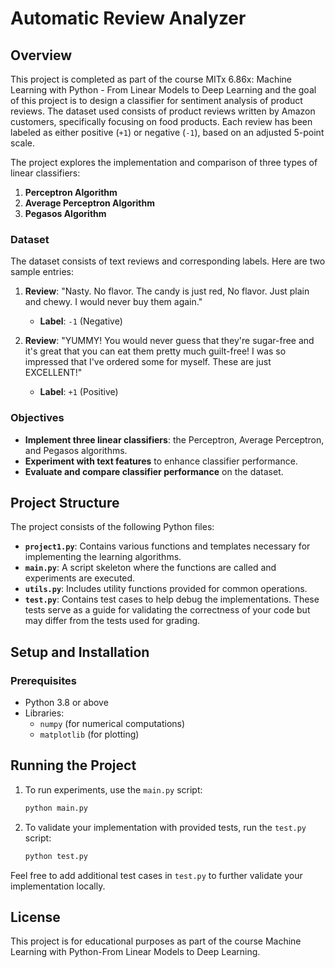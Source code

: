 # Automatic Review Analyzer

## Overview

This project is completed as part of the course MITx 6.86x: Machine Learning with Python - From Linear Models to Deep Learning and the goal of this project is to design a classifier for sentiment analysis of product reviews. The dataset used consists of product reviews written by Amazon customers, specifically focusing on food products. Each review has been labeled as either positive (`+1`) or negative (`-1`), based on an adjusted 5-point scale.

The project explores the implementation and comparison of three types of linear classifiers:

1. **Perceptron Algorithm**
2. **Average Perceptron Algorithm**
3. **Pegasos Algorithm**

### Dataset

The dataset consists of text reviews and corresponding labels. Here are two sample entries:

1. **Review**: "Nasty. No flavor. The candy is just red, No flavor. Just plain and chewy. I would never buy them again."
   - **Label**: `-1` (Negative)

2. **Review**: "YUMMY! You would never guess that they're sugar-free and it's great that you can eat them pretty much guilt-free! I was so impressed that I've ordered some for myself. These are just EXCELLENT!"
   - **Label**: `+1` (Positive)

### Objectives

- **Implement three linear classifiers**: the Perceptron, Average Perceptron, and Pegasos algorithms.
- **Experiment with text features** to enhance classifier performance.
- **Evaluate and compare classifier performance** on the dataset.

## Project Structure

The project consists of the following Python files:

- **`project1.py`**: Contains various functions and templates necessary for implementing the learning algorithms.
- **`main.py`**: A script skeleton where the functions are called and experiments are executed.
- **`utils.py`**: Includes utility functions provided for common operations.
- **`test.py`**: Contains test cases to help debug the implementations. These tests serve as a guide for validating the correctness of your code but may differ from the tests used for grading.

## Setup and Installation

### Prerequisites

- Python 3.8 or above
- Libraries:
  - `numpy` (for numerical computations)
  - `matplotlib` (for plotting)


## Running the Project

1. To run experiments, use the `main.py` script:
   ```bash
   python main.py
   ```
2. To validate your implementation with provided tests, run the `test.py` script:
   ```bash
   python test.py
   ```

Feel free to add additional test cases in `test.py` to further validate your implementation locally.


## License

This project is for educational purposes as part of the course Machine Learning with Python-From Linear Models to Deep Learning. 
